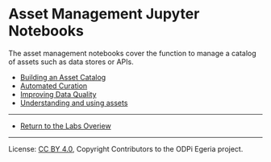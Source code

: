 <!-- SPDX-License-Identifier: CC-BY-4.0 -->
<!-- Copyright Contributors to the ODPi Egeria project. -->

# Asset Management Jupyter Notebooks

The asset management notebooks cover the function to manage a catalog of assets such as data stores or APIs.

* [Building an Asset Catalog](building-a-data-catalog.ipynb)
* [Automated Curation](automated-curation.ipynb)
* [Improving Data Quality](improving-data-quality.ipynb)
* [Understanding and using assets](understanding-an-asset.ipynb)


----
* [Return to the Labs Overiew](..)


----
License: [CC BY 4.0](https://creativecommons.org/licenses/by/4.0/),
Copyright Contributors to the ODPi Egeria project.